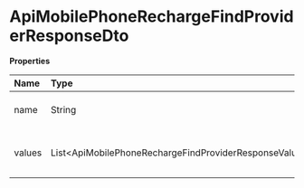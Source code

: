 # ApiMobilePhoneRechargeFindProviderResponseDto

**Properties**

| Name   | Type                                                        | Required | Description                    |
| :----- | :---------------------------------------------------------- | :------- | :----------------------------- |
| name   | String                                                      | ❌       | Name of cell phone operator    |
| values | List\<ApiMobilePhoneRechargeFindProviderResponseValuesDto\> | ❌       | Amounts available for recharge |

<!-- This file was generated by liblab | https://liblab.com/ -->
